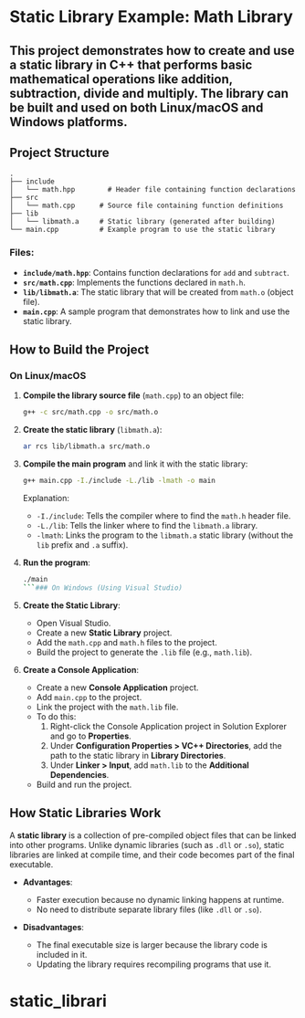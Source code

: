 # Static Library Example: Math Library
## This project demonstrates how to create and use a static library in C++ that performs basic mathematical operations like addition, subtraction, divide and multiply. The library can be built and used on both Linux/macOS and Windows platforms.

## Project Structure

```
.
├── include
│   └── math.hpp        # Header file containing function declarations
├── src
│   └── math.cpp      # Source file containing function definitions
├── lib
│   └── libmath.a     # Static library (generated after building)
└── main.cpp          # Example program to use the static library
```

### Files:

- **`include/math.hpp`**: Contains function declarations for `add` and `subtract`.
- **`src/math.cpp`**: Implements the functions declared in `math.h`.
- **`lib/libmath.a`**: The static library that will be created from `math.o` (object file).
- **`main.cpp`**: A sample program that demonstrates how to link and use the static library.

## How to Build the Project

### On Linux/macOS

1. **Compile the library source file** (`math.cpp`) to an object file:
   ```bash
   g++ -c src/math.cpp -o src/math.o
   ```

2. **Create the static library** (`libmath.a`):
   ```bash
   ar rcs lib/libmath.a src/math.o
   ```

3. **Compile the main program** and link it with the static library:
   ```bash
   g++ main.cpp -I./include -L./lib -lmath -o main
   ```

   Explanation:
   - `-I./include`: Tells the compiler where to find the `math.h` header file.
   - `-L./lib`: Tells the linker where to find the `libmath.a` library.
   - `-lmath`: Links the program to the `libmath.a` static library (without the `lib` prefix and `.a` suffix).

4. **Run the program**:
   ```bash
   ./main
   ```### On Windows (Using Visual Studio)

1. **Create the Static Library**:
   - Open Visual Studio.
   - Create a new **Static Library** project.
   - Add the `math.cpp` and `math.h` files to the project.
   - Build the project to generate the `.lib` file (e.g., `math.lib`).

2. **Create a Console Application**:
   - Create a new **Console Application** project.
   - Add `main.cpp` to the project.
   - Link the project with the `math.lib` file.
   - To do this:
     1. Right-click the Console Application project in Solution Explorer and go to **Properties**.
     2. Under **Configuration Properties > VC++ Directories**, add the path to the static library in **Library Directories**.
     3. Under **Linker > Input**, add `math.lib` to the **Additional Dependencies**.
   - Build and run the project.

## How Static Libraries Work

A **static library** is a collection of pre-compiled object files that can be linked into other programs. Unlike dynamic libraries (such as `.dll` or `.so`), static libraries are linked at compile time, and their code becomes part of the final executable.

- **Advantages**:
  - Faster execution because no dynamic linking happens at runtime.
  - No need to distribute separate library files (like `.dll` or `.so`).

- **Disadvantages**:
  - The final executable size is larger because the library code is included in it.
  - Updating the library requires recompiling programs that use it.

# static_librari
